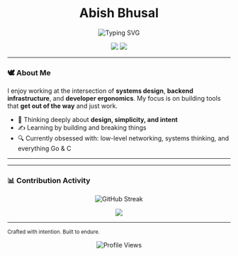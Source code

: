 <h1 align="center" style="border-bottom: none;">Abish Bhusal</h1>
<p align="center">
  <img src="https://readme-typing-svg.herokuapp.com/?center=true&vCenter=true&lines=Code+and+Culture" alt="Typing SVG" />
</p>

<p align="center">
  <a href="https://abishbhusal.com.np"><img src="https://img.shields.io/badge/Website-000000?style=flat&logo=About.me&logoColor=white" /></a>
  <a href="mailto:abish.bhusal@gmail.com"><img src="https://img.shields.io/badge/Email-0078D4?style=flat&logo=gmail&logoColor=white" /></a>
</p>

---

### 🕊️ About Me

I enjoy working at the intersection of **systems design**, **backend infrastructure**, and **developer ergonomics**. My focus is on building tools that **get out of the way** and just work.

- 🧠 Thinking deeply about **design, simplicity, and intent**
- ✍️ Learning by building and breaking things
- 🔍 Currently obsessed with: low-level networking, systems thinking, and everything Go & C

---
---

### 📊 Contribution Activity

<p align="center">
  <img src="https://github-readme-streak-stats.herokuapp.com/?user=abishz17&theme=tokyonight" alt="GitHub Streak" />
</p>

<p align="center">
  <img src="https://github-readme-activity-graph.vercel.app/graph?username=abishz17&line=000000&point=444444&area=true&hide_border=true&theme=react-dark" />
</p>

---

<sub align="center">Crafted with intention. Built to endure.</sub>

<p align= "center">
  <img src="https://komarev.com/ghpvc/?username=abishz17&style=flat-square&color=blue" alt="Profile Views" />
</p>

